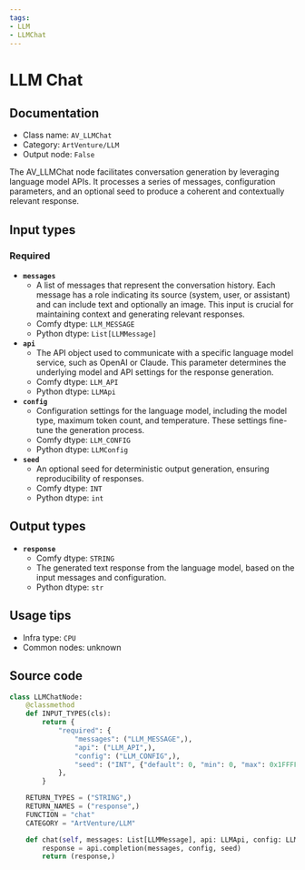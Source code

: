 ```yaml
---
tags:
- LLM
- LLMChat
---
```


# LLM Chat
## Documentation
- Class name: `AV_LLMChat`
- Category: `ArtVenture/LLM`
- Output node: `False`

The AV_LLMChat node facilitates conversation generation by leveraging language model APIs. It processes a series of messages, configuration parameters, and an optional seed to produce a coherent and contextually relevant response.
## Input types
### Required
- **`messages`**
    - A list of messages that represent the conversation history. Each message has a role indicating its source (system, user, or assistant) and can include text and optionally an image. This input is crucial for maintaining context and generating relevant responses.
    - Comfy dtype: `LLM_MESSAGE`
    - Python dtype: `List[LLMMessage]`
- **`api`**
    - The API object used to communicate with a specific language model service, such as OpenAI or Claude. This parameter determines the underlying model and API settings for the response generation.
    - Comfy dtype: `LLM_API`
    - Python dtype: `LLMApi`
- **`config`**
    - Configuration settings for the language model, including the model type, maximum token count, and temperature. These settings fine-tune the generation process.
    - Comfy dtype: `LLM_CONFIG`
    - Python dtype: `LLMConfig`
- **`seed`**
    - An optional seed for deterministic output generation, ensuring reproducibility of responses.
    - Comfy dtype: `INT`
    - Python dtype: `int`
## Output types
- **`response`**
    - Comfy dtype: `STRING`
    - The generated text response from the language model, based on the input messages and configuration.
    - Python dtype: `str`
## Usage tips
- Infra type: `CPU`
- Common nodes: unknown


## Source code
```python
class LLMChatNode:
    @classmethod
    def INPUT_TYPES(cls):
        return {
            "required": {
                "messages": ("LLM_MESSAGE",),
                "api": ("LLM_API",),
                "config": ("LLM_CONFIG",),
                "seed": ("INT", {"default": 0, "min": 0, "max": 0x1FFFFFFFFFFFFF}),
            },
        }

    RETURN_TYPES = ("STRING",)
    RETURN_NAMES = ("response",)
    FUNCTION = "chat"
    CATEGORY = "ArtVenture/LLM"

    def chat(self, messages: List[LLMMessage], api: LLMApi, config: LLMConfig, seed):
        response = api.completion(messages, config, seed)
        return (response,)

```

